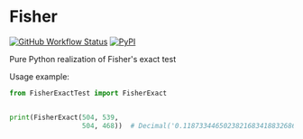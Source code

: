 # Fisher
[![GitHub Workflow Status](https://img.shields.io/github/workflow/status/Ae-Mc/Fisher/Python%20package)](https://github.com/Ae-Mc/Fisher/actions?query=workflow:"Python+package")
[![PyPI](https://img.shields.io/pypi/v/FisherExactTest?color=orange)](https://pypi.org/project/FisherExactTest/)

Pure Python realization of Fisher's exact test

Usage example:
```python
from FisherExactTest import FisherExact


print(FisherExact(504, 539,
                  504, 468))  # Decimal('0.1187334465023821683418832686')
```

